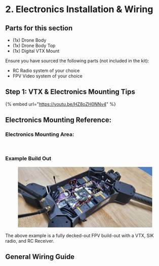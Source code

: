 # 2. Electronics Installation & Wiring

## Parts for this section

* (1x) Drone Body
* (1x) Drone Body Top
* (1x) Digital VTX Mount

Ensure you have sourced the following parts (not included in the kit):

* RC Radio system of your choice
* FPV Video system of your choice

## Step 1: VTX & Electronics Mounting Tips

{% embed url="https://youtu.be/HZ8oZH0NNv4" %}



## Electronics Mounting Reference:

### Electronics Mounting Area:

<figure><img src="../../../../.gitbook/assets/345tgd.png" alt=""><figcaption></figcaption></figure>



### Example Build Out

<figure><img src="../../../../.gitbook/assets/20250129_175636.jpg" alt=""><figcaption></figcaption></figure>

The above example is a fully decked-out FPV build-out with a VTX, SIK radio, and RC Receiver.&#x20;

## General Wiring Guide

